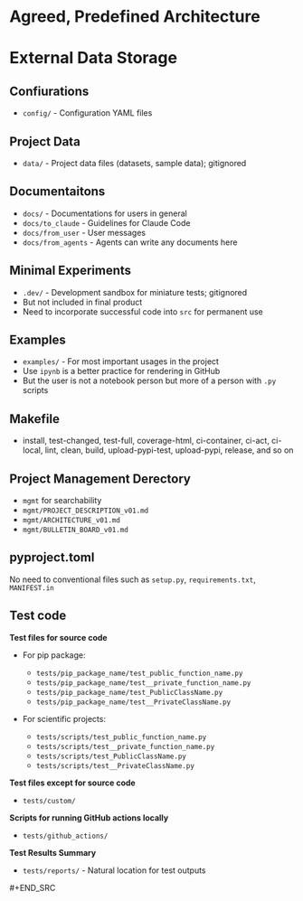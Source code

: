 <!-- ---
!-- Timestamp: 2025-09-01 08:20:12
!-- Author: ywatanabe
!-- File: /home/ywatanabe/.dotfiles/.claude/to_claude/guidelines/USER_PHILOSOPHY/04_ARCHITECTURE_PREDEFINED.md
!-- --- -->


# Agreed, Predefined Architecture

# External Data Storage

## Confiurations
-   `config/` - Configuration YAML files

## Project Data
-   `data/` - Project data files (datasets, sample data); gitignored

## Documentaitons
-   `docs/` - Documentations for users in general
-   `docs/to_claude` - Guidelines for Claude Code
-   `docs/from_user` - User messages
-   `docs/from_agents` - Agents can write any documents here

## Minimal Experiments
-   `.dev/` - Development sandbox for miniature tests; gitignored
-   But not included in final product
-   Need to incorporate successful code into `src` for permanent use

## Examples
-   `examples/` - For most important usages in the project
-   Use `ipynb` is a better practice for rendering in GitHub
-   But the user is not a notebook person but more of a person with `.py` scripts

## Makefile
-   install, test-changed, test-full, coverage-html, ci-container, ci-act, ci-local,
    lint, clean, build, upload-pypi-test, upload-pypi, release, and so on

## Project Management Derectory
-   `mgmt` for searchability
-   `mgmt/PROJECT_DESCRIPTION_v01.md`
-   `mgmt/ARCHITECTURE_v01.md`
-   `mgmt/BULLETIN_BOARD_v01.md`

## pyproject.toml
No need to conventional files such as `setup.py`, `requirements.txt`, `MANIFEST.in`

## Test code

**Test files for source code**

- For pip package:
    -   `tests/pip_package_name/test_public_function_name.py`
    -   `tests/pip_package_name/test__private_function_name.py`
    -   `tests/pip_package_name/test_PublicClassName.py`
    -   `tests/pip_package_name/test__PrivateClassName.py`

- For scientific projects:
    -   `tests/scripts/test_public_function_name.py`
    -   `tests/scripts/test__private_function_name.py`
    -   `tests/scripts/test_PublicClassName.py`
    -   `tests/scripts/test__PrivateClassName.py`

**Test files except for source code**

-   `tests/custom/`

**Scripts for running GitHub actions locally**

-   `tests/github_actions/`

**Test Results Summary**

-   `tests/reports/` - Natural location for test outputs

#+END_SRC

<!-- EOF -->
